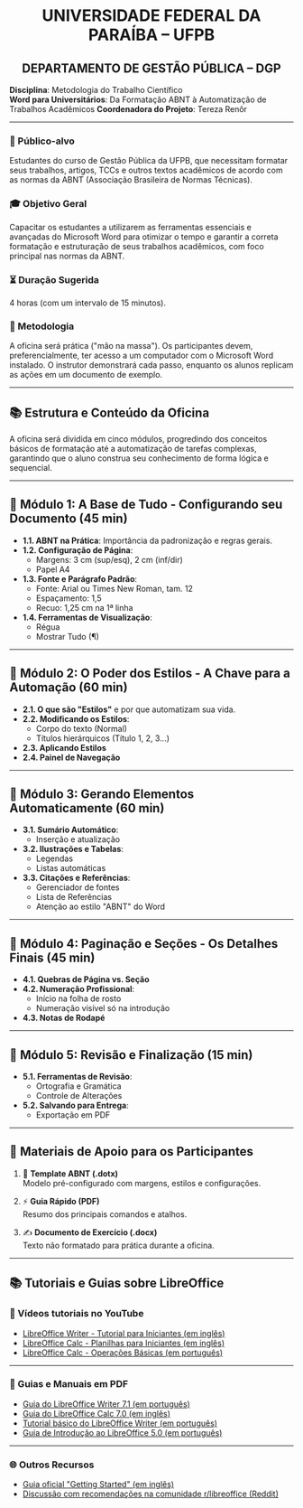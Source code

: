 <p align="center">
  <h1 align="center">UNIVERSIDADE FEDERAL DA PARAÍBA – UFPB</h1>
  <h2 align="center">DEPARTAMENTO DE GESTÃO PÚBLICA – DGP</h2>
  <strong>Disciplina</strong>: Metodologia do Trabalho Científico  
  <br>
  <strong>Word para Universitários</strong>: Da Formatação ABNT à Automatização de Trabalhos Acadêmicos
  <strong>Coordenadora do Projeto</strong>: Tereza Renôr
</p>

---

### 🎯 Público-alvo

Estudantes do curso de Gestão Pública da UFPB, que necessitam formatar seus trabalhos, artigos, TCCs e outros textos acadêmicos de acordo com as normas da ABNT (Associação Brasileira de Normas Técnicas).

### 🎓 Objetivo Geral

Capacitar os estudantes a utilizarem as ferramentas essenciais e avançadas do Microsoft Word para otimizar o tempo e garantir a correta formatação e estruturação de seus trabalhos acadêmicos, com foco principal nas normas da ABNT.

### ⏳ Duração Sugerida

4 horas (com um intervalo de 15 minutos).

### 🧪 Metodologia

A oficina será prática ("mão na massa"). Os participantes devem, preferencialmente, ter acesso a um computador com o Microsoft Word instalado. O instrutor demonstrará cada passo, enquanto os alunos replicam as ações em um documento de exemplo.

---

## 📚 Estrutura e Conteúdo da Oficina

A oficina será dividida em cinco módulos, progredindo dos conceitos básicos de formatação até a automatização de tarefas complexas, garantindo que o aluno construa seu conhecimento de forma lógica e sequencial.

---

## 🔹 Módulo 1: A Base de Tudo - Configurando seu Documento (45 min)

- **1.1. ABNT na Prática**: Importância da padronização e regras gerais.
- **1.2. Configuração de Página**:
  - Margens: 3 cm (sup/esq), 2 cm (inf/dir)
  - Papel A4
- **1.3. Fonte e Parágrafo Padrão**:
  - Fonte: Arial ou Times New Roman, tam. 12
  - Espaçamento: 1,5
  - Recuo: 1,25 cm na 1ª linha
- **1.4. Ferramentas de Visualização**:
  - Régua
  - Mostrar Tudo (¶)

---

## 🔹 Módulo 2: O Poder dos Estilos - A Chave para a Automação (60 min)

- **2.1. O que são "Estilos"** e por que automatizam sua vida.
- **2.2. Modificando os Estilos**:
  - Corpo do texto (Normal)
  - Títulos hierárquicos (Título 1, 2, 3...)
- **2.3. Aplicando Estilos**
- **2.4. Painel de Navegação**

---

## 🔹 Módulo 3: Gerando Elementos Automaticamente (60 min)

- **3.1. Sumário Automático**:
  - Inserção e atualização
- **3.2. Ilustrações e Tabelas**:
  - Legendas
  - Listas automáticas
- **3.3. Citações e Referências**:
  - Gerenciador de fontes
  - Lista de Referências
  - Atenção ao estilo "ABNT" do Word

---

## 🔹 Módulo 4: Paginação e Seções - Os Detalhes Finais (45 min)

- **4.1. Quebras de Página vs. Seção**
- **4.2. Numeração Profissional**:
  - Início na folha de rosto
  - Numeração visível só na introdução
- **4.3. Notas de Rodapé**

---

## 🔹 Módulo 5: Revisão e Finalização (15 min)

- **5.1. Ferramentas de Revisão**:
  - Ortografia e Gramática
  - Controle de Alterações
- **5.2. Salvando para Entrega**:
  - Exportação em PDF

---

## 📎 Materiais de Apoio para os Participantes

1. 📄 **Template ABNT (.dotx)**  
   Modelo pré-configurado com margens, estilos e configurações.

2. ⚡ **Guia Rápido (PDF)**  
   Resumo dos principais comandos e atalhos.

3. ✍️ **Documento de Exercício (.docx)**  
   Texto não formatado para prática durante a oficina.


---

## 📚 Tutoriais e Guias sobre LibreOffice

### 🎥 Vídeos tutoriais no YouTube

- [LibreOffice Writer - Tutorial para Iniciantes (em inglês)](https://www.youtube.com/watch?v=JIBWOjeiptA)
- [LibreOffice Calc - Planilhas para Iniciantes (em inglês)](https://www.youtube.com/watch?v=HcpaIuOLCqo)
- [LibreOffice Calc - Operações Básicas (em português)](https://www.youtube.com/watch?v=XvraKHGMg5o)

---

### 📄 Guias e Manuais em PDF

- [Guia do LibreOffice Writer 7.1 (em português)](https://documentation.libreoffice.org/assets/Uploads/Documentation/pt-br/WG71/WG71.pdf)
- [Guia do LibreOffice Calc 7.0 (em inglês)](https://documentation.libreoffice.org/assets/Uploads/Documentation/en/CG7.0/CG70-CalcGuide.pdf)
- [Tutorial básico do LibreOffice Writer (em português)](https://realptl.letras.ufmg.br/realptl/wp-content/uploads/2017/09/libreoffice-Writer-editor_textos.pdf)
- [Guia de Introdução ao LibreOffice 5.0 (em português)](https://documentation.libreoffice.org/assets/Uploads/Documentation/pt-br/GS50/GS50-IntroducaoLO-5.0-ptbr.pdf)

---

### 🌐 Outros Recursos

- [Guia oficial "Getting Started" (em inglês)](https://www.youtube.com/watch?v=YvXNivbKiS4)
- [Discussão com recomendações na comunidade r/libreoffice (Reddit)](https://www.reddit.com/r/libreoffice/comments/a2503q/what_are_some_good_tutorials_on_how_to_use_calc/)

